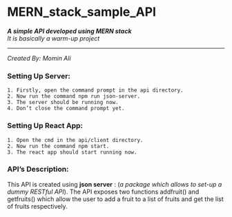 # MERN_stack_sample_API
***A simple API developed using MERN stack***<br>
*It is basically a warm-up project*<hr>
*Created By: Momin Ali*
### Setting Up Server:
	1. Firstly, open the command prompt in the api directory.
	2. Now run the command npm run json-server.
	3. The server should be running now.
	4. Don’t close the command prompt yet.

### Setting Up React App:
	1. Open the cmd in the api/client directory.
	2. Now run the command npm start.
	3. The react app should start running now.
 
### API’s Description:
This API is created using **json server** : (*a package which allows to set-up a dummy RESTful API*). The API exposes two functions addfruit() and getfruits() which allow the user to add a fruit to a list of fruits and get the list of fruits respectively.


